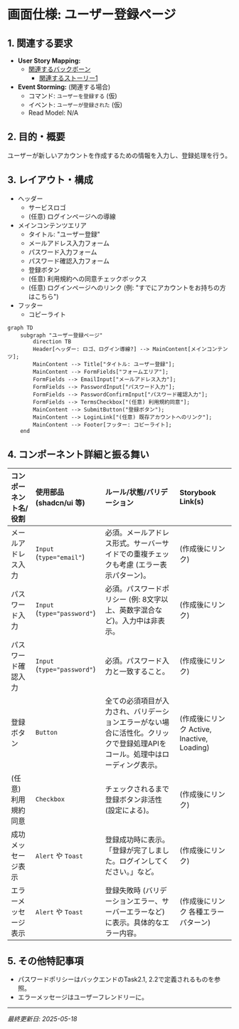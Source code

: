 # 画面仕様: ユーザー登録ページ

## 1. 関連する要求

* **User Story Mapping:**
  * [関連するバックボーン](<../requirements/user_story_mapping.md#バックボーン-アカウント登録を行う>)
    * [関連するストーリー1](<../requirements/user_story_mapping.md#ユーザーはメールアドレスとパスワードを入力して新規登録ができる>)
* **Event Storming:** (関連する場合)
  * コマンド: `ユーザーを登録する` (仮)
  * イベント: `ユーザーが登録された` (仮)
  * Read Model: N/A

## 2. 目的・概要

ユーザーが新しいアカウントを作成するための情報を入力し、登録処理を行う。

## 3. レイアウト・構成

* ヘッダー
  * サービスロゴ
  * (任意) ログインページへの導線
* メインコンテンツエリア
  * タイトル: "ユーザー登録"
  * メールアドレス入力フォーム
  * パスワード入力フォーム
  * パスワード確認入力フォーム
  * 登録ボタン
  * (任意) 利用規約への同意チェックボックス
  * (任意) ログインページへのリンク (例: "すでにアカウントをお持ちの方はこちら")
* フッター
  * コピーライト

```mermaid
graph TD
    subgraph "ユーザー登録ページ"
        direction TB
        Header[ヘッダー: ロゴ、ログイン導線?] --> MainContent[メインコンテンツ];
        MainContent --> Title["タイトル: ユーザー登録"];
        MainContent --> FormFields["フォームエリア"];
        FormFields --> EmailInput["メールアドレス入力"];
        FormFields --> PasswordInput["パスワード入力"];
        FormFields --> PasswordConfirmInput["パスワード確認入力"];
        FormFields --> TermsCheckbox["(任意) 利用規約同意"];
        MainContent --> SubmitButton("登録ボタン");
        MainContent --> LoginLink["(任意) 既存アカウントへのリンク"];
        MainContent --> Footer[フッター: コピーライト];
    end
```

## 4. コンポーネント詳細と振る舞い

| コンポーネント名/役割   | 使用部品 (shadcn/ui 等) | ルール/状態/バリデーション                                                                                                | Storybook Link(s)                                   |
| :------------------------ | :------------------------ | :------------------------------------------------------------------------------------------------------------------------ | :-------------------------------------------------- |
| メールアドレス入力        | `Input` (`type="email"`)  | 必須。メールアドレス形式。サーバーサイドでの重複チェックも考慮 (エラー表示パターン)。                                       | (作成後にリンク)                                    |
| パスワード入力          | `Input` (`type="password"`) | 必須。パスワードポリシー (例: 8文字以上、英数字混合など)。入力中は非表示。                                                 | (作成後にリンク)                                    |
| パスワード確認入力      | `Input` (`type="password"`) | 必須。パスワード入力と一致すること。                                                                                        | (作成後にリンク)                                    |
| 登録ボタン              | `Button`                  | 全ての必須項目が入力され、バリデーションエラーがない場合に活性化。クリックで登録処理APIをコール。処理中はローディング表示。 | (作成後にリンク Active, Inactive, Loading)        |
| (任意) 利用規約同意     | `Checkbox`                | チェックされるまで登録ボタン非活性 (設定による)。                                                                           | (作成後にリンク)                                    |
| 成功メッセージ表示      | `Alert` や `Toast`        | 登録成功時に表示。「登録が完了しました。ログインしてください。」など。                                                      | (作成後にリンク)                                    |
| エラーメッセージ表示      | `Alert` や `Toast`        | 登録失敗時 (バリデーションエラー、サーバーエラーなど) に表示。具体的なエラー内容。                                          | (作成後にリンク 各種エラーパターン)                 |

## 5. その他特記事項

* パスワードポリシーはバックエンドのTask2.1, 2.2で定義されるものを参照。
* エラーメッセージはユーザーフレンドリーに。

---
*最終更新日: 2025-05-18*
